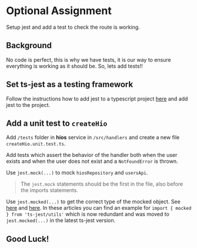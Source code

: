 # Optional Assignment

Setup jest and add a test to check the route is working.

## Background

No code is perfect, this is why we have tests, it is our way to ensure everything is working as it should be. So, lets add tests!!

## Set ts-jest as a testing framework

Follow the instructions how to add jest to a typescript project [here](https://kulshekhar.github.io/ts-jest/docs/getting-started/installation) and add jest to the project.

## Add a unit test to `createHio`

Add `/tests` folder in **hios** service in `/src/handlers` and create a new file `createHio.unit.test.ts`.

Add tests which assert the behavior of the handler both when the user exists and when the user does not exist and a `NotFoundError` is thrown.

Use `jest.mock(...)` to mock `hiosRepository` and `usersApi`.

> The `jest.mock` statements should be the first in the file, also before the imports statements.

Use `jest.mocked(...)` to get the correct type of the mocked object. See [here](https://kulshekhar.github.io/ts-jest/docs/27.0/guides/test-helpers) and [here](https://dev.to/studio_m_song/testing-with-jest-and-typescript-the-tricky-parts-1gnc). In these articles you can find an example for `import { mocked } from 'ts-jest/utils'` which is now redundant and was moved to `jest.mocked(...)` in the latest ts-jest version.

## Good Luck!
